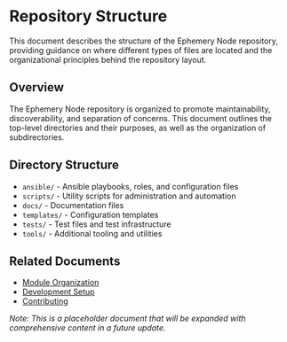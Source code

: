 # Repository Structure

This document describes the structure of the Ephemery Node repository, providing guidance on where different types of files are located and the organizational principles behind the repository layout.

## Overview

The Ephemery Node repository is organized to promote maintainability, discoverability, and separation of concerns. This document outlines the top-level directories and their purposes, as well as the organization of subdirectories.

## Directory Structure

- `ansible/` - Ansible playbooks, roles, and configuration files
- `scripts/` - Utility scripts for administration and automation
- `docs/` - Documentation files
- `templates/` - Configuration templates
- `tests/` - Test files and test infrastructure
- `tools/` - Additional tooling and utilities

## Related Documents

- [Module Organization](../ARCHITECTURE/MODULE_ORGANIZATION.md)
- [Development Setup](./DEVELOPMENT_SETUP.md)
- [Contributing](./CONTRIBUTING.md)

*Note: This is a placeholder document that will be expanded with comprehensive content in a future update.*
